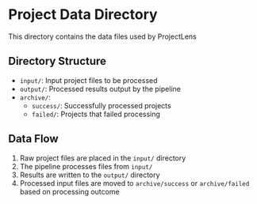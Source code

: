 # Project Data Directory

This directory contains the data files used by ProjectLens

## Directory Structure

- `input/`: Input project files to be processed
- `output/`: Processed results output by the pipeline
- `archive/`: 
  - `success/`: Successfully processed projects
  - `failed/`: Projects that failed processing

## Data Flow

1. Raw project files are placed in the `input/` directory
2. The pipeline processes files from `input/`
3. Results are written to the `output/` directory
4. Processed input files are moved to `archive/success` or `archive/failed` based on processing outcome
